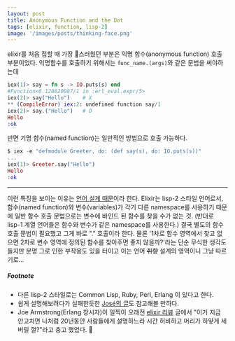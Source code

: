 ```yaml
---
layout: post
title: Anonymous Function and the Dot
tags: [elixir, function, lisp-2]
image: '/images/posts/thinking-face.png'
---
```


elixir를 처음 접할 때 가장 🤔스러웠던 부분은 익명 함수(anonymous
function) 호출 부분이었다. 익명함수를 호출하기 위해서는
`func_name.(args)`와 같은 문법을 써야하는데

``` elixir
iex(1)> say = fn s -> IO.puts(s) end
#Function<6.128620087/1 in :erl_eval.expr/5>
iex(2)> say("Hello")    # X
** (CompileError) iex:2: undefined function say/1
iex(2)> say.("Hello")   # O
Hello
:ok
```

반면 기명 함수(named function)는 일반적인 방법으로 호출 가능하다.

``` elixir
$ iex -e "defmodule Greeter, do: (def say(s), do: IO.puts(s))"
...
iex(1)> Greeter.say("Hello")
Hello
:ok
```

-----

이런 특징을 보이는 이유는 [언어 설계 때문][1]이라 한다. Elixir는
lisp-2 스타일 언어로서, 함수(named function)와 변수(variables)가 각기
다른 namespace를 사용하기 때문에 일반 함수 호출 문법으로는 변수에
바인드 된 함수를 찾을 수가 없는 것. (반대로 lisp-1 계열 언어들은
함수와 변수가 같은 namespace를 사용한다.) 결국 별도의 함수 호출 문법이
필요했고 그게 바로 "." 호출이라 한다. 물론 '1차로 함수 영역에서 찾고
없으면 2차로 변수 영역에 정의된 함수를 찾아주면 좋지 않을까?'라는 단순
무식한 생각도 들지만 분명 그로 인한 부작용도 있을 터이고 이는 언어
~~취향~~ 설계의 영역이니 그냥 따르기로...

##### Footnote
* 다른 lisp-2 스타일로는 Common Lisp, Ruby, Perl, Erlang 이 있다고
  한다.
* 쉽게 설명해보려다가 실패한듯한 [José의 글][2]도 참고해볼 만하다.
* Joe Armstrong(Erlang 창시자)이 일찍이 오래전 [elixir 리뷰][3] 글에서
  "이거 지금 안고치면 나처럼 20년동안 사람들에게 설명하느라 시간
  허비하고 머리가 하얗게 세버릴 껄?"라고 충고 했었다. 🤣

[1]: https://elixirforum.com/t/anonymous-functions-the-dot-and-parameters/10886/7
[2]: https://stackoverflow.com/a/18023790/1105414
[3]: https://joearms.github.io/published/2013-05-31-a-week-with-elixir.html
